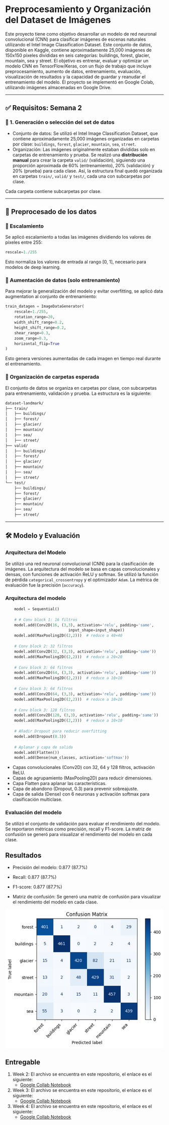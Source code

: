# Preprocesamiento y Organización del Dataset de Imágenes

Este proyecto tiene como objetivo desarrollar un modelo de red neuronal convolucional (CNN) para clasificar imágenes de escenas naturales utilizando el Intel Image Classification Dataset. Este conjunto de datos, disponible en Kaggle, contiene aproximadamente 25,000 imágenes de 150x150 píxeles divididas en seis categorías: buildings, forest, glacier, mountain, sea y street. El objetivo es entrenar, evaluar y optimizar un modelo CNN en TensorFlow/Keras, con un flujo de trabajo que incluye preprocesamiento, aumento de datos, entrenamiento, evaluación, visualización de resultados y la capacidad de guardar y reanudar el entrenamiento del modelo. El proyecto se implementó en Google Colab, utilizando imágenes almacenadas en Google Drive.

---

## ✅ Requisitos: Semana 2

### 📁 1. Generación o selección del set de datos

- Conjunto de datos: Se utilizó el Intel Image Classification Dataset, que contiene aproximadamente 25,000 imágenes organizadas en carpetas por clase: `buildings`, `forest`, `glacier`, `mountain`, `sea`, `street`.
- Organización: Las imágenes originalmente estaban divididas solo en carpetas de entrenamiento y prueba. Se realizó una **distribución manual** para crear la carpeta `valid/` (validación), siguiendo una proporción aproximada de 60% (entrenamiento), 20% (validación) y 20% (prueba) para cada clase. Así, la estructura final quedó organizada en carpetas `train/`, `valid/` y `test/`, cada una con subcarpetas por clase.

Cada carpeta contiene subcarpetas por clase.

---

## 🔧 Preprocesado de los datos

### 📐 Escalamiento

Se aplicó escalamiento a todas las imágenes dividiendo los valores de píxeles entre 255:

```python
rescale=1./255
```

Esto normaliza los valores de entrada al rango [0, 1], necesario para modelos de deep learning.

### 🔁 Aumentación de datos (solo entrenamiento)

Para mejorar la generalización del modelo y evitar overfitting, se aplicó data augmentation al conjunto de entrenamiento:

```python
train_datagen = ImageDataGenerator(
    rescale=1./255,
    rotation_range=20,
    width_shift_range=0.2,
    height_shift_range=0.2,
    shear_range=0.3,
    zoom_range=0.3,
    horizontal_flip=True
)
```

Esto genera versiones aumentadas de cada imagen en tiempo real durante el entrenamiento.

### 📂 Organización de carpetas esperada

El conjunto de datos se organiza en carpetas por clase, con subcarpetas para entrenamiento, validación y prueba. La estructura es la siguiente:

```bash
dataset-landmark/
├── train/
│   ├── buildings/
│   ├── forest/
│   ├── glacier/
│   ├── mountain/
│   ├── sea/
│   ├── street/
├── valid/
│   ├── buildings/
│   ├── forest/
│   ├── glacier/
│   ├── mountain/
│   ├── sea/
│   ├── street/
└── test/
    ├── buildings/
    ├── forest/
    ├── glacier/
    ├── mountain/
    ├── sea/
    ├── street/
```

---

## 🛠️ Modelo y Evaluación

### Arquitectura del Modelo
Se utilizó una red neuronal convolucional (CNN) para la clasificación de imágenes. La arquitectura del modelo se basa en capas convolucionales y densas, con funciones de activación ReLU y softmax.
Se utilizó la función de pérdida `categorical_crossentropy` y el optimizador `Adam`. La métrica de evaluación fue la precisión (`accuracy`).

### Arquitectura del modelo

```python
    model = Sequential()

    # # Conv block 1: 16 filtros
    model.add(Conv2D(16, (3,3), activation='relu', padding='same',
                            input_shape=input_shape))
    model.add(MaxPooling2D((2,2)))  # reduce a 40×40

    # Conv block 2: 32 filtros
    model.add(Conv2D(32, (3,3), activation='relu', padding='same'))
    model.add(MaxPooling2D((2,2)))  # reduce a 20×20

    # Conv block 3: 64 filtros
    model.add(Conv2D(64, (3,3), activation='relu', padding='same'))
    model.add(MaxPooling2D((2,2)))  # reduce a 10×10

    # Conv block 3: 64 filtros
    model.add(Conv2D(64, (3,3), activation='relu', padding='same'))
    model.add(MaxPooling2D((2,2)))  # reduce a 10×10
    
    # Conv block 3: 128 filtros
    model.add(Conv2D(128, (3,3), activation='relu', padding='same'))
    model.add(MaxPooling2D((2,2)))  # reduce a 10×10

    # Añadir Dropout para reducir overfitting
    model.add(Dropout(0.3))

    # Aplanar y capa de salida
    model.add(Flatten())
    model.add(Dense(num_classes, activation='softmax'))
```

- Capas convolucionales (Conv2D) con 32, 64 y 128 filtros, activación ReLU.
- Capas de agrupamiento (MaxPooling2D) para reducir dimensiones.
- Capa Flatten para aplanar las características.
- Capa de abandono (Dropout, 0.3) para prevenir sobreajuste.
- Capa de salida (Dense) con 6 neuronas y activación softmax para clasificación multiclase.

### Evaluación del modelo

Se utilizó el conjunto de validación para evaluar el rendimiento del modelo. Se reportaron métricas como precisión, recall y F1-score. La matriz de confusión se generó para visualizar el rendimiento del modelo en cada clase.

## Resultados

- Precisión del modelo: 0.877 (87.7%)
- Recall: 0.877 (87.7%)
- F1-score: 0.877 (87.7%)

- Matriz de confusión: Se generó una matriz de confusión para visualizar el rendimiento del modelo en cada clase.

![Matriz de Confusión](image.png)

## Entregable

1. Week 2: El archivo se encuentra en este repositorio, el enlace es el siguiente:
   - [Google Collab Notebook](https://github.com/DHurtado714-itesm/tc3002b/blob/main/data-processing.ipynb)
2. Week 3: El archivo se encuentra en este repositorio, el enlace es el siguiente:
   - [Google Collab Notebook](https://github.com/DHurtado714-itesm/tc3002b/blob/main/main.ipynb)
2. Week 4: El archivo se encuentra en este repositorio, el enlace es el siguiente:
   - [Google Collab Notebook](https://github.com/DHurtado714-itesm/tc3002b/blob/main/vgg_model.ipynb)